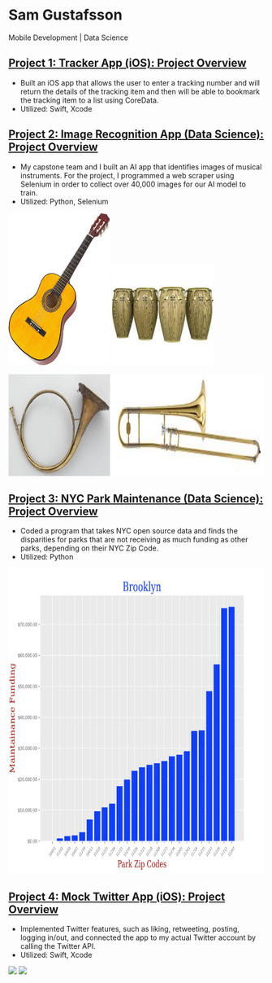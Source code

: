 # Sam Gustafsson
Mobile Development | Data Science

## [Project 1: Tracker App (iOS): Project Overview](https://github.com/samgus/Tracker-App)
- Built an iOS app that allows the user to enter a tracking number and will return the details of the tracking item and then will be able to bookmark the tracking item to a list using CoreData.
- Utilized: Swift, Xcode

## [Project 2: Image Recognition App (Data Science): Project Overview](https://github.com/Ernulphus/capstone-Bsharp-AI)
- My capstone team and I built an AI app that identifies images of musical instruments. For the project, I programmed a web scraper using Selenium in order to collect over 40,000 images for our AI model to train.
- Utilized: Python, Selenium

<img src="https://github.com/samgus/Sam_Portfolio/blob/main/images/Guitar.jpg" width="200" height="300"> <img src="https://github.com/samgus/Sam_Portfolio/blob/main/images/Conga.jpg" width="200" height="200">

<img src="https://github.com/samgus/Sam_Portfolio/blob/main/images/FrenchHorn.jpg" width="200" height="200"> <img src="https://github.com/samgus/Sam_Portfolio/blob/main/images/Trombone.jpg" width="300" height="200">


## [Project 3: NYC Park Maintenance (Data Science): Project Overview](https://samgus.github.io)
- Coded a program that takes NYC open source data and finds the disparities for parks that are not receiving as much funding as other parks, depending on their NYC Zip Code.
- Utilized: Python

<img src="https://github.com/samgus/Sam_Portfolio/blob/main/images/Brooklyn.png" width="800" height="600">

## [Project 4: Mock Twitter App (iOS): Project Overview](https://github.com/samgus/Twitter)
- Implemented Twitter features, such as liking, retweeting, posting, logging in/out, and connected the app to my actual Twitter account by calling the Twitter API.
- Utilized: Swift, Xcode

<img src='http://g.recordit.co/OduCrobkye.gif' /> <img src='http://g.recordit.co/60VpcAT5S1.gif' />
